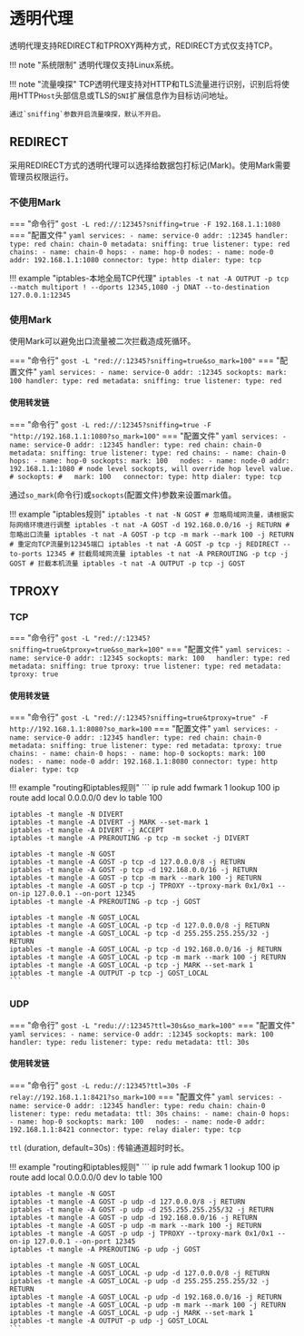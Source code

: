 # 透明代理

透明代理支持REDIRECT和TPROXY两种方式，REDIRECT方式仅支持TCP。

!!! note "系统限制"
    透明代理仅支持Linux系统。

!!! note "流量嗅探"
    TCP透明代理支持对HTTP和TLS流量进行识别，识别后将使用HTTP`Host`头部信息或TLS的`SNI`扩展信息作为目标访问地址。

    通过`sniffing`参数开启流量嗅探，默认不开启。

## REDIRECT

采用REDIRECT方式的透明代理可以选择给数据包打标记(Mark)。使用Mark需要管理员权限运行。

### 不使用Mark

=== "命令行"
    ```
    gost -L red://:12345?sniffing=true -F 192.168.1.1:1080
    ```
=== "配置文件"
    ```yaml
    services:
    - name: service-0
      addr: :12345
      handler:
        type: red
        chain: chain-0
        metadata:
          sniffing: true
      listener:
        type: red
    chains:
    - name: chain-0
      hops:
      - name: hop-0
        nodes:
        - name: node-0
          addr: 192.168.1.1:1080
          connector:
            type: http
          dialer:
            type: tcp
    ```


!!! example "iptables-本地全局TCP代理"
    ```
    iptables -t nat -A OUTPUT -p tcp --match multiport ! --dports 12345,1080 -j DNAT --to-destination 127.0.0.1:12345
    ```

### 使用Mark

使用Mark可以避免出口流量被二次拦截造成死循环。

=== "命令行"
    ```
    gost -L "red://:12345?sniffing=true&so_mark=100"
    ```
=== "配置文件"
    ```yaml
    services:
    - name: service-0
      addr: :12345
      sockopts:
        mark: 100
      handler:
        type: red
        metadata:
          sniffing: true
      listener:
        type: red
    ```

#### 使用转发链

=== "命令行"
    ```
    gost -L red://:12345?sniffing=true -F "http://192.168.1.1:1080?so_mark=100"
    ```
=== "配置文件"
    ```yaml
    services:
    - name: service-0
      addr: :12345
      handler:
        type: red
        chain: chain-0
        metadata:
          sniffing: true
      listener:
        type: red
    chains:
    - name: chain-0
      hops:
      - name: hop-0
        sockopts:
          mark: 100  
        nodes:
        - name: node-0
          addr: 192.168.1.1:1080
          # node level sockopts, will override hop level value.
          # sockopts:
          #   mark: 100  
          connector:
            type: http
          dialer:
            type: tcp
    ```

通过`so_mark`(命令行)或`sockopts`(配置文件)参数来设置mark值。

!!! example "iptables规则"
    ```
    iptables -t nat -N GOST
    # 忽略局域网流量，请根据实际网络环境进行调整
    iptables -t nat -A GOST -d 192.168.0.0/16 -j RETURN
    # 忽略出口流量
    iptables -t nat -A GOST -p tcp -m mark --mark 100 -j RETURN
    # 重定向TCP流量到12345端口
    iptables -t nat -A GOST -p tcp -j REDIRECT --to-ports 12345
    # 拦截局域网流量
    iptables -t nat -A PREROUTING -p tcp -j GOST
    # 拦截本机流量
    iptables -t nat -A OUTPUT -p tcp -j GOST
    ```

## TPROXY

### TCP

=== "命令行"
    ```
    gost -L "red://:12345?sniffing=true&tproxy=true&so_mark=100"
    ```
=== "配置文件"
    ```yaml
    services:
    - name: service-0
      addr: :12345
      sockopts:
        mark: 100  
      handler:
        type: red
        metadata:
          sniffing: true
          tproxy: true
      listener:
        type: red
        metadata:
          tproxy: true
    ```

#### 使用转发链

=== "命令行"
    ```
    gost -L "red://:12345?sniffing=true&tproxy=true" -F http://192.168.1.1:8080?so_mark=100
    ```
=== "配置文件"
    ```yaml
    services:
    - name: service-0
      addr: :12345
      handler:
        type: red
        chain: chain-0
        metadata:
          sniffing: true
      listener:
        type: red
        metadata:
          tproxy: true
    chains:
    - name: chain-0
      hops:
      - name: hop-0
        sockopts:
          mark: 100  
        nodes:
        - name: node-0
          addr: 192.168.1.1:8080
          connector:
            type: http
          dialer:
            type: tcp
    ```

!!! example "routing和iptables规则"
    ```
    ip rule add fwmark 1 lookup 100
    ip route add local 0.0.0.0/0 dev lo table 100

    iptables -t mangle -N DIVERT
    iptables -t mangle -A DIVERT -j MARK --set-mark 1
    iptables -t mangle -A DIVERT -j ACCEPT
    iptables -t mangle -A PREROUTING -p tcp -m socket -j DIVERT

    iptables -t mangle -N GOST
    iptables -t mangle -A GOST -p tcp -d 127.0.0.0/8 -j RETURN
    iptables -t mangle -A GOST -p tcp -d 192.168.0.0/16 -j RETURN
    iptables -t mangle -A GOST -p tcp -m mark --mark 100 -j RETURN 
    iptables -t mangle -A GOST -p tcp -j TPROXY --tproxy-mark 0x1/0x1 --on-ip 127.0.0.1 --on-port 12345 
    iptables -t mangle -A PREROUTING -p tcp -j GOST

    iptables -t mangle -N GOST_LOCAL
    iptables -t mangle -A GOST_LOCAL -p tcp -d 127.0.0.0/8 -j RETURN
    iptables -t mangle -A GOST_LOCAL -p tcp -d 255.255.255.255/32 -j RETURN
    iptables -t mangle -A GOST_LOCAL -p tcp -d 192.168.0.0/16 -j RETURN
    iptables -t mangle -A GOST_LOCAL -p tcp -m mark --mark 100 -j RETURN 
    iptables -t mangle -A GOST_LOCAL -p tcp -j MARK --set-mark 1
    iptables -t mangle -A OUTPUT -p tcp -j GOST_LOCAL
    ```

### UDP

=== "命令行"
    ```
    gost -L "redu://:12345?ttl=30s&so_mark=100"
    ```
=== "配置文件"
    ```yaml
    services:
    - name: service-0
      addr: :12345
      sockopts:
        mark: 100  
      handler:
        type: redu
      listener:
        type: redu
        metadata:
          ttl: 30s
    ```

#### 使用转发链

=== "命令行"
    ```
    gost -L redu://:12345?ttl=30s -F relay://192.168.1.1:8421?so_mark=100
    ```
=== "配置文件"
    ```yaml
    services:
    - name: service-0
      addr: :12345
      handler:
        type: redu
        chain: chain-0
      listener:
        type: redu
        metadata:
          ttl: 30s
    chains:
    - name: chain-0
      hops:
      - name: hop-0
        sockopts:
          mark: 100  
        nodes:
        - name: node-0
          addr: 192.168.1.1:8421
          connector:
            type: relay
          dialer:
            type: tcp
    ```

`ttl` (duration, default=30s)
:   传输通道超时时长。

!!! example "routing和iptables规则"
    ```
    ip rule add fwmark 1 lookup 100
    ip route add local 0.0.0.0/0 dev lo table 100

    iptables -t mangle -N GOST
    iptables -t mangle -A GOST -p udp -d 127.0.0.0/8 -j RETURN
    iptables -t mangle -A GOST -p udp -d 255.255.255.255/32 -j RETURN
    iptables -t mangle -A GOST -p udp -d 192.168.0.0/16 -j RETURN
    iptables -t mangle -A GOST -p udp -m mark --mark 100 -j RETURN 
    iptables -t mangle -A GOST -p udp -j TPROXY --tproxy-mark 0x1/0x1 --on-ip 127.0.0.1 --on-port 12345 
    iptables -t mangle -A PREROUTING -p udp -j GOST

    iptables -t mangle -N GOST_LOCAL
    iptables -t mangle -A GOST_LOCAL -p udp -d 127.0.0.0/8 -j RETURN
    iptables -t mangle -A GOST_LOCAL -p udp -d 255.255.255.255/32 -j RETURN
    iptables -t mangle -A GOST_LOCAL -p udp -d 192.168.0.0/16 -j RETURN
    iptables -t mangle -A GOST_LOCAL -p udp -m mark --mark 100 -j RETURN 
    iptables -t mangle -A GOST_LOCAL -p udp -j MARK --set-mark 1
    iptables -t mangle -A OUTPUT -p udp -j GOST_LOCAL
    ```